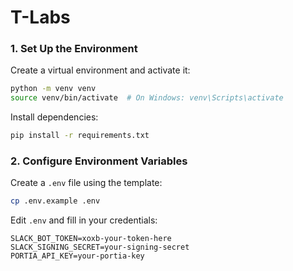 # T-Labs
### 1. Set Up the Environment
Create a virtual environment and activate it:
```bash
python -m venv venv
source venv/bin/activate  # On Windows: venv\Scripts\activate
```

Install dependencies:
```bash
pip install -r requirements.txt
```

### 2. Configure Environment Variables
Create a `.env` file using the template:
```bash
cp .env.example .env
```
Edit `.env` and fill in your credentials:
```
SLACK_BOT_TOKEN=xoxb-your-token-here
SLACK_SIGNING_SECRET=your-signing-secret
PORTIA_API_KEY=your-portia-key
```